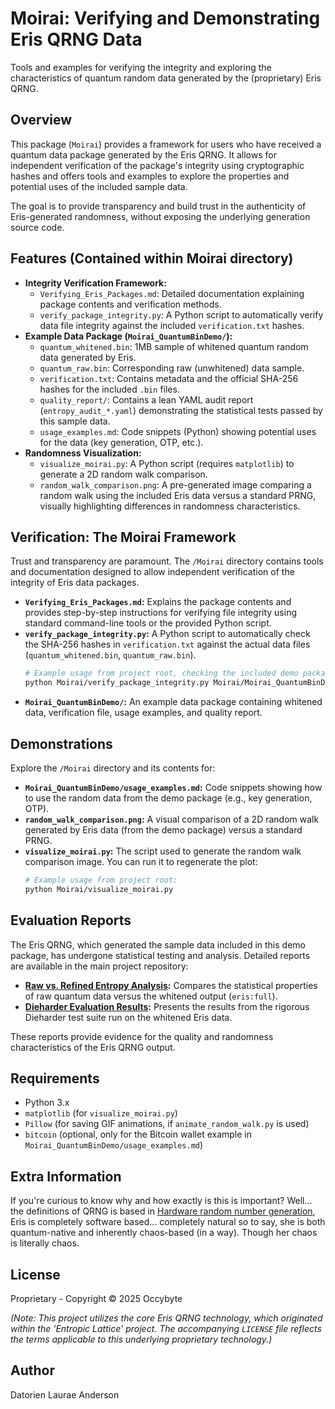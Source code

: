 # Moirai: Verifying and Demonstrating Eris QRNG Data

Tools and examples for verifying the integrity and exploring the characteristics of quantum random data generated by the (proprietary) Eris QRNG.

## Overview

This package (`Moirai`) provides a framework for users who have received a quantum data package generated by the Eris QRNG. It allows for independent verification of the package's integrity using cryptographic hashes and offers tools and examples to explore the properties and potential uses of the included sample data.

The goal is to provide transparency and build trust in the authenticity of Eris-generated randomness, without exposing the underlying generation source code.

## Features (Contained within Moirai directory)

*   **Integrity Verification Framework:**
    *   `Verifying_Eris_Packages.md`: Detailed documentation explaining package contents and verification methods.
    *   `verify_package_integrity.py`: A Python script to automatically verify data file integrity against the included `verification.txt` hashes.
*   **Example Data Package (`Moirai_QuantumBinDemo/`):**
    *   `quantum_whitened.bin`: 1MB sample of whitened quantum random data generated by Eris.
    *   `quantum_raw.bin`: Corresponding raw (unwhitened) data sample.
    *   `verification.txt`: Contains metadata and the official SHA-256 hashes for the included `.bin` files.
    *   `quality_report/`: Contains a lean YAML audit report (`entropy_audit_*.yaml`) demonstrating the statistical tests passed by this sample data.
    *   `usage_examples.md`: Code snippets (Python) showing potential uses for the data (key generation, OTP, etc.).
*   **Randomness Visualization:**
    *   `visualize_moirai.py`: A Python script (requires `matplotlib`) to generate a 2D random walk comparison.
    *   `random_walk_comparison.png`: A pre-generated image comparing a random walk using the included Eris data versus a standard PRNG, visually highlighting differences in randomness characteristics.

## Verification: The Moirai Framework

Trust and transparency are paramount. The `/Moirai` directory contains tools and documentation designed to allow independent verification of the integrity of Eris data packages.

*   **`Verifying_Eris_Packages.md`:** Explains the package contents and provides step-by-step instructions for verifying file integrity using standard command-line tools or the provided Python script.
*   **`verify_package_integrity.py`:** A Python script to automatically check the SHA-256 hashes in `verification.txt` against the actual data files (`quantum_whitened.bin`, `quantum_raw.bin`).
    ```bash
    # Example usage from project root, checking the included demo package:
    python Moirai/verify_package_integrity.py Moirai/Moirai_QuantumBinDemo
    ```
*   **`Moirai_QuantumBinDemo/`:** An example data package containing whitened data, verification file, usage examples, and quality report.

## Demonstrations

Explore the `/Moirai` directory and its contents for:

*   **`Moirai_QuantumBinDemo/usage_examples.md`:** Code snippets showing how to use the random data from the demo package (e.g., key generation, OTP).
*   **`random_walk_comparison.png`:** A visual comparison of a 2D random walk generated by Eris data (from the demo package) versus a standard PRNG.
*   **`visualize_moirai.py`:** The script used to generate the random walk comparison image. You can run it to regenerate the plot:
    ```bash
    # Example usage from project root:
    python Moirai/visualize_moirai.py
    ```

## Evaluation Reports

The Eris QRNG, which generated the sample data included in this demo package, has undergone statistical testing and analysis. Detailed reports are available in the main project repository:

*   **[Raw vs. Refined Entropy Analysis](../R2R-2ndIT-eris(qrng).md):** Compares the statistical properties of raw quantum data versus the whitened output (`eris:full`).
*   **[Dieharder Evaluation Results](../Dieharder-Eval3.md):** Presents the results from the rigorous Dieharder test suite run on the whitened Eris data.

These reports provide evidence for the quality and randomness characteristics of the Eris QRNG output.

## Requirements

*   Python 3.x
*   `matplotlib` (for `visualize_moirai.py`)
*   `Pillow` (for saving GIF animations, if `animate_random_walk.py` is used)
*   `bitcoin` (optional, only for the Bitcoin wallet example in `Moirai_QuantumBinDemo/usage_examples.md`)

## Extra Information
If you're curious to know why and how exactly is this is important? Well... the definitions of QRNG is based in [Hardware random number generation](https://en.wikipedia.org/wiki/Hardware_random_number_generator), Eris is completely software based... completely natural so to say, she is both quantum-native and inherently chaos-based (in a way). Though her chaos is literally chaos.

## License

Proprietary - Copyright © 2025 Occybyte

*(Note: This project utilizes the core Eris QRNG technology, which originated within the 'Entropic Lattice' project. The accompanying `LICENSE` file reflects the terms applicable to this underlying proprietary technology.)*

## Author

Datorien Laurae Anderson 
